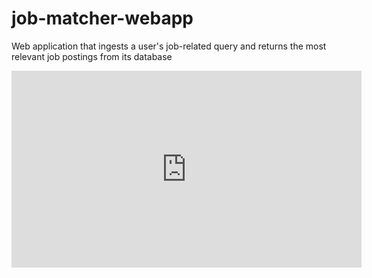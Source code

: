 # job-matcher-webapp
Web application that ingests a user's job-related query and returns the most relevant job postings from its database

<iframe width="560" height="315" src="https://www.youtube.com/embed/ARXXxXQmmQw?si=aNrR6XY9x9CGvvZG" title="YouTube video player" frameborder="0" allow="accelerometer; autoplay; clipboard-write; encrypted-media; gyroscope; picture-in-picture; web-share" referrerpolicy="strict-origin-when-cross-origin" allowfullscreen></iframe>
